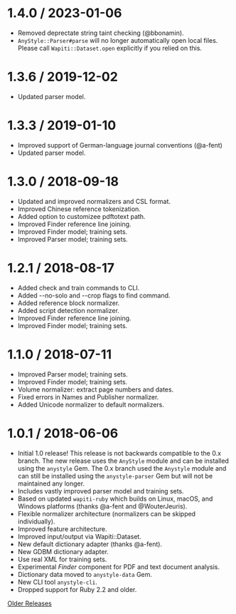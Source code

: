1.4.0 / 2023-01-06
==================
* Removed deprectate string taint checking (@bbonamin).
* `AnyStyle::Parser#parse` will no longer automatically open local files.
  Please call `Wapiti::Dataset.open` explicitly if you relied on this.

1.3.6 / 2019-12-02
==================
* Updated parser model.

1.3.3 / 2019-01-10
==================
* Improved support of German-language journal conventions (@a-fent)
* Updated parser model.

1.3.0 / 2018-09-18
==================
* Updated and improved normalizers and CSL format.
* Improved Chinese reference tokenization.
* Added option to customizee pdftotext path.
* Improved Finder reference line joining.
* Improved Finder model; training sets.
* Improved Parser model; training sets.

1.2.1 / 2018-08-17
==================
* Added check and train commands to CLI.
* Added --no-solo and --crop flags to find command.
* Added reference block normalizer.
* Added script detection normalizer.
* Improved Finder reference line joining.
* Improved Finder model; training sets.

1.1.0 / 2018-07-11
==================
* Improved Parser model; training sets.
* Improved Finder model; training sets.
* Volume normalizer: extract page numbers and dates.
* Fixed errors in Names and Publisher normalizer.
* Added Unicode normalizer to default normalizers.

1.0.1 / 2018-06-06
==================
* Initial 1.0 release! This release is not backwards compatible to the
  0.x branch. The new release uses the `AnyStyle` module and can be
  installed using the `anystyle` Gem. The 0.x branch used the `Anystyle`
  module and can still be installed using the `anystyle-parser` Gem but
  will not be maintained any longer.
* Includes vastly improved parser model and training sets.
* Based on updated `wapiti-ruby` which builds on Linux, macOS, and
  Windows platforms (thanks @a-fent and @WouterJeuris).
* Flexible normalizer architecture (normalizers can be skipped individually).
* Improved feature architecture.
* Improved input/output via Wapiti::Dataset.
* New default dictionary adapter (thanks @a-fent).
* New GDBM dictionary adapter.
* Use real XML for training sets.
* Experimental *Finder* component for PDF and text document analysis.
* Dictionary data moved to `anystyle-data` Gem.
* New CLI tool `anystyle-cli`.
* Dropped support for Ruby 2.2 and older.


[Older Releases](https://github.com/inukshuk/anystyle/blob/0.x/HISTORY.md)
